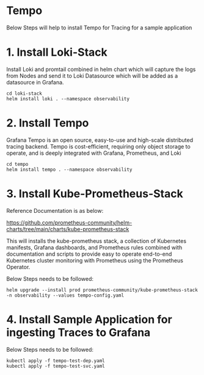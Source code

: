 # Tempo
Below Steps will help to install Tempo for Tracing for a sample application 


# 1. Install Loki-Stack  

Install Loki and promtail combined in helm chart which will capture the logs from Nodes and send it to Loki Datasource which will be added as a datasource in Grafana.  

    cd loki-stack
    helm install loki . --namespace observability


# 2. Install Tempo  

Grafana Tempo is an open source, easy-to-use and high-scale distributed tracing backend. Tempo is cost-efficient, requiring only object storage to operate, and is deeply integrated with Grafana, Prometheus, and Loki  

    cd tempo
    helm install tempo . --namespace observability

# 3. Install Kube-Prometheus-Stack  
Reference Documentation is as below:  

https://github.com/prometheus-community/helm-charts/tree/main/charts/kube-prometheus-stack

This will installs the kube-prometheus stack, a collection of Kubernetes manifests, Grafana dashboards, and Prometheus rules combined with documentation and scripts to provide easy to operate end-to-end Kubernetes cluster monitoring with Prometheus using the Prometheus Operator.

Below Steps needs to be followed: 

    helm upgrade --install prod prometheus-community/kube-prometheus-stack -n observability --values tempo-config.yaml

# 4. Install Sample Application for ingesting Traces to Grafana  

Below Steps needs to be followed: 

    kubectl apply -f tempo-test-dep.yaml
    kubectl apply -f tempo-test-svc.yaml



